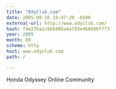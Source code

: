 ```yaml
---
title: "OdyClub.com"
date: 2005-08-16 19:47:20 -0500
external-url: http://www.odyclub.com/
hash: f4e27ba2c6b6806a4a793e468696f773
year: 2005
month: 08
scheme: http
host: www.odyclub.com
path: /

---
```


Honda Odyssey Online Community
